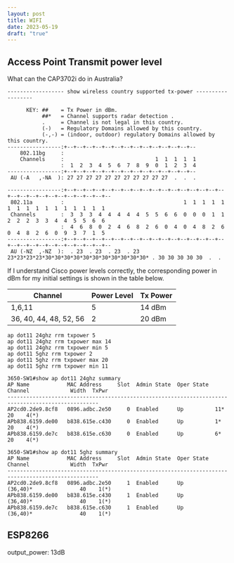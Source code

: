 ```yaml
---
layout: post
title: WIFI
date: 2023-05-19
draft: "true"
---
```


## Access Point Transmit power level

What can the CAP3702i do in Australia?

```console
------------------ show wireless country supported tx-power ------------------

      KEY: ##    = Tx Power in dBm.
           ##*   = Channel supports radar detection .
           .     = Channel is not legal in this country.
           (-)   = Regulatory Domains allowed by this country.
           (-,-) = (indoor, outdoor) regulatory Domains allowed by this country.
-----------------:+--+--+--+--+--+--+--+--+--+--+--+--+--+--
    802.11bg     :                                          
    Channels     :                             1  1  1  1  1
                 :  1  2  3  4  5  6  7  8  9  0  1  2  3  4
-----------------:+--+--+--+--+--+--+--+--+--+--+--+--+--+--
 AU (-A   ,-NA  ): 27 27 27 27 27 27 27 27 27 27 27  .  .  . 

-----------------:+--+--+--+--+--+--+--+--+--+--+--+--+--+--+--+--+--+--+--+--+--+--+--+--+--+--+--+--
 802.11a         :                                      1  1  1  1  1  1  1  1  1  1  1  1  1  1  1  1
 Channels        :  3  3  3  4  4  4  4  4  5  5  6  6  0  0  0  1  1  2  2  2  3  3  4  4  5  5  6  6
                 :  4  6  8  0  2  4  6  8  2  6  0  4  0  4  8  2  6  0  4  8  2  6  0  9  3  7  1  5
-----------------:+--+--+--+--+--+--+--+--+--+--+--+--+--+--+--+--+--+--+--+--+--+--+--+--+--+--+--+--
 AU (-NZ  ,-NZ  ):  . 23  . 23  . 23  . 23 23*23*23*23*30*30*30*30*30*30*30*30*30*30*30* . 30 30 30 30 30  .  . 
```

If I understand Cisco power levels correctly, the corresponding power in dBm for my initial settings is shown in the table below. 

| Channel                | Power Level | Tx Power |
| ---------------------- | ----------- | -------- |
| 1,6,11                 | 5           | 14 dBm   |
| 36, 40, 44, 48, 52, 56 | 2           | 20 dBm   |

```console
ap dot11 24ghz rrm txpower 5
ap dot11 24ghz rrm txpower max 14
ap dot11 24ghz rrm txpower min 5
ap dot11 5ghz rrm txpower 2
ap dot11 5ghz rrm txpower max 20
ap dot11 5ghz rrm txpower min 11
```

```console
3650-SW1#show ap dot11 24ghz summary 
AP Name            MAC Address     Slot  Admin State  Oper State  Channel             Width  TxPwr   
---------------------------------------------------------------------------------------------------
AP2cd0.2de9.8cf8   0896.adbc.2e50     0  Enabled      Up          11*                    20    4(*)  
APb838.6159.de00   b838.615e.c430     0  Enabled      Up          1*                     20    4(*)  
APb838.6159.de7c   b838.615e.c630     0  Enabled      Up          6*                     20    4(*) 
```

```console
3650-SW1#show ap dot11 5ghz summary
AP Name            MAC Address     Slot  Admin State  Oper State  Channel             Width  TxPwr   
---------------------------------------------------------------------------------------------------
AP2cd0.2de9.8cf8   0896.adbc.2e50     1  Enabled      Up          (36,40)*               40    1(*)  
APb838.6159.de00   b838.615e.c430     1  Enabled      Up          (36,40)*               40    1(*)  
APb838.6159.de7c   b838.615e.c630     1  Enabled      Up          (36,40)*               40    1(*)  
```

## ESP8266

output_power: 13dB

